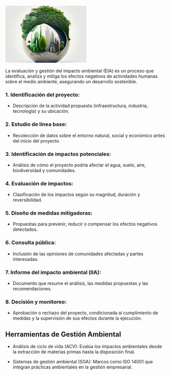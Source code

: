 ![Descripción de la imagen](img/ee.jfif)


La evaluación y gestión del impacto ambiental (EIA) es un proceso que identifica, analiza y mitiga los efectos negativos de actividades humanas sobre el medio ambiente, asegurando un desarrollo sostenible.

### 1. Identificación del proyecto:

- Descripción de la actividad propuesta (infraestructura, industria, tecnología) y su ubicación.

### 2. Estudio de línea base:

- Recolección de datos sobre el entorno natural, social y económico antes del inicio del proyecto.

### 3. Identificación de impactos potenciales:

- Análisis de cómo el proyecto podría afectar el agua, suelo, aire, biodiversidad y comunidades.

### 4. Evaluación de impactos:

- Clasificación de los impactos según su magnitud, duración y reversibilidad.

### 5. Diseño de medidas mitigadoras:

- Propuestas para prevenir, reducir o compensar los efectos negativos detectados.

### 6. Consulta pública:

- Inclusión de las opiniones de comunidades afectadas y partes interesadas.

### 7. Informe del impacto ambiental (IIA):

- Documento que resume el análisis, las medidas propuestas y las recomendaciones.

### 8. Decisión y monitoreo:

- Aprobación o rechazo del proyecto, condicionada al cumplimiento de medidas y la supervisión de sus efectos durante la ejecución.

## Herramientas de Gestión Ambiental

- Análisis de ciclo de vida (ACV): Evalúa los impactos ambientales desde la extracción de materias primas hasta la disposición final.

- Sistemas de gestión ambiental (SGA): Marcos como ISO 14001 que integran prácticas ambientales en la gestión empresarial.

  




